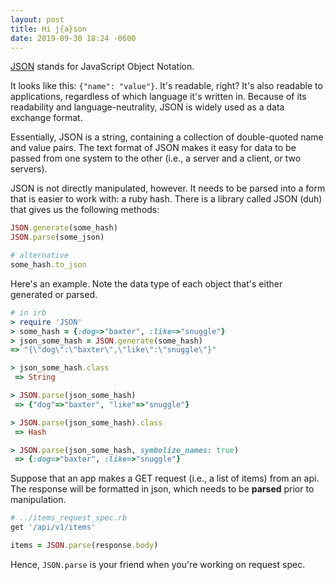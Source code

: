 ```yaml
---
layout: post
title: Hi j{a}son
date: 2019-09-30 18:24 -0600
---
```

[JSON](https://ruby-doc.org/stdlib-2.6.4/libdoc/json/rdoc/JSON.html) stands for JavaScript Object Notation.

It looks like this: `{"name": "value"}`. It's readable, right? It's also readable to applications, regardless of which language it's written in. Because of its readability and language-neutrality, JSON is widely used as a data exchange format.

Essentially, JSON is a string, containing a collection of double-quoted name and value pairs. The text format of JSON makes it easy for data to be passed from one system to the other (i.e., a server and a client, or two servers).

JSON is not directly manipulated, however. It needs to be parsed into a form that is easier to work with: a ruby hash. There is a library called JSON (duh) that gives us the following methods:

```ruby
JSON.generate(some_hash)
JSON.parse(some_json)

# alternative
some_hash.to_json
```

Here's an example. Note the data type of each object that's either generated or parsed.


```ruby
# in irb
> require 'JSON'
> some_hash = {:dog=>"baxter", :like=>"snuggle"}
> json_some_hash = JSON.generate(some_hash)
=> "{\"dog\":\"baxter\",\"like\":\"snuggle\"}"

> json_some_hash.class
 => String

> JSON.parse(json_some_hash)
 => {"dog"=>"baxter", "like"=>"snuggle"}

> JSON.parse(json_some_hash).class
 => Hash

> JSON.parse(json_some_hash, symbolize_names: true)
 => {:dog=>"baxter", :like=>"snuggle"}
```

Suppose that an app makes a GET request (i.e., a list of items) from an api. The response will be formatted in json, which needs to be **parsed** prior to manipulation.

```ruby
# ../items_request_spec.rb
get '/api/v1/items'

items = JSON.parse(response.body)
```

Hence, `JSON.parse` is your friend when you're working on request spec.
